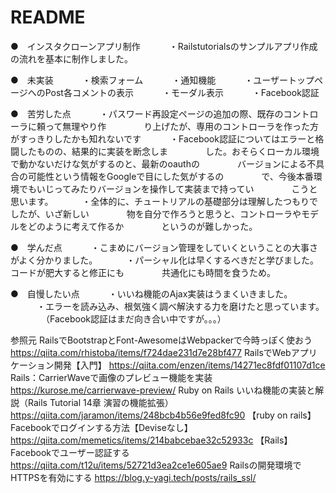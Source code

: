 # README

●　インスタクローンアプリ制作
　　　・Railstutorialsのサンプルアプリ作成の流れを基本に制作しました。

●　未実装
　　　・検索フォーム
　　　・通知機能
　　　・ユーザートップページへのPost各コメントの表示
　　　・モーダル表示
　　　・Facebook認証

●　苦労した点
　　　・パスワード再設定ページの追加の際、既存のコントローラに頼って無理やり作
　　　　り上げたが、専用のコントローラを作った方がすっきりしたかも知れないです
　　　・Facebook認証についてはエラーと格闘したものの、結果的に実装を断念しま
　　　　した。おそらくローカル環境で動かないだけな気がするのと、最新のoauthの
　　　　バージョンによる不具合の可能性という情報をGoogleで目にした気がするの
　　　　で、今後本番環境でもいじってみたりバージョンを操作して実装まで持ってい
　　　　こうと思います。
　　　・全体的に、チュートリアルの基礎部分は理解したつもりでしたが、いざ新しい
　　　　物を自分で作ろうと思うと、コントローラやモデルをどのように考えて作るか
　　　　というのが難しかった。

●　学んだ点
　　　・こまめにバージョン管理をしていくということの大事さがよく分かりました。
　　　・パーシャル化は早くするべきだと学びました。コードが肥大すると修正にも
　　　　共通化にも時間を食うため。

●　自慢したい点
　　　・いいね機能のAjax実装はうまくいきました。
　　　・エラーを読み込み、根気強く調べ解決する力を磨けたと思っています。
　　　　（Facebook認証はまだ向き合い中ですが。。。）


参照元
RailsでBootstrapとFont-AwesomeはWebpackerで今時っぽく使おう
https://qiita.com/rhistoba/items/f724dae231d7e28bf477
RailsでWebアプリケーション開発【入門】
https://qiita.com/enzen/items/14271ec8fdf01107d1ce
Rails：CarrierWaveで画像のプレビュー機能を実装
https://kurose.me/carrierwave-preview/
Ruby on Rails いいね機能の実装と解説（Rails Tutorial 14章 演習の機能拡張）
https://qiita.com/jaramon/items/248bcb4b56e9fed8fc90
【ruby on rails】Facebookでログインする方法【Deviseなし】
https://qiita.com/memetics/items/214babcebae32c52933c
【Rails】Facebookでユーザー認証する
https://qiita.com/t12u/items/52721d3ea2ce1e605ae9
Railsの開発環境でHTTPSを有効にする
https://blog.y-yagi.tech/posts/rails_ssl/
